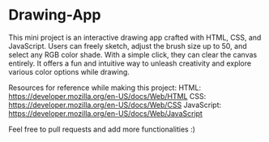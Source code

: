 # Drawing-App
This mini project is an interactive drawing app crafted with HTML, CSS, and JavaScript. Users can freely sketch, adjust the brush size up to 50, and select any RGB color shade. With a simple click, they can clear the canvas entirely. It offers a fun and intuitive way to unleash creativity and explore various color options while drawing.

Resources for reference while making this project:
HTML: https://developer.mozilla.org/en-US/docs/Web/HTML
CSS: https://developer.mozilla.org/en-US/docs/Web/CSS
JavaScript: https://developer.mozilla.org/en-US/docs/Web/JavaScript

Feel free to pull requests and add more functionalities :)
